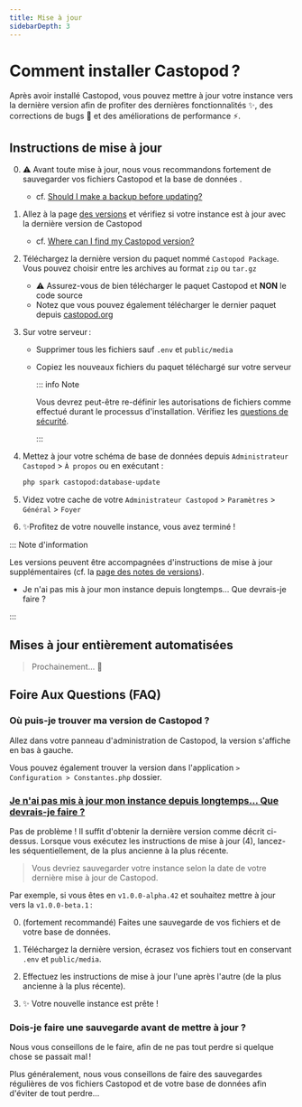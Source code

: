 ```yaml
---
title: Mise à jour
sidebarDepth: 3
---
```


# Comment installer Castopod ?

Après avoir installé Castopod, vous pouvez mettre à jour votre instance vers la
dernière version afin de profiter des dernières fonctionnalités ✨, des
corrections de bugs 🐛 et des améliorations de performance ⚡.

## Instructions de mise à jour

0. ⚠️ Avant toute mise à jour, nous vous recommandons fortement de sauvegarder
   vos fichiers Castopod et la base de données .

   - cf.
     [Should I make a backup before updating?](#should-i-make-a-backup-before-updating)

1. Allez à la page
   [des versions](https://code.castopod.org/adaures/castopod/-/releases) et
   vérifiez si votre instance est à jour avec la dernière version de Castopod

   - cf.
     [Where can I find my Castopod version?](#where-can-i-find-my-castopod-version)

2. Téléchargez la dernière version du paquet nommé `Castopod Package`. Vous
   pouvez choisir entre les archives au format `zip` ou `tar.gz`

   - ⚠️ Assurez-vous de bien télécharger le paquet Castopod et **NON** le code
     source
   - Notez que vous pouvez également télécharger le dernier paquet depuis
     [castopod.org](https://castopod.org/)

3. Sur votre serveur :

   - Supprimer tous les fichiers sauf `.env` et `public/media`
   - Copiez les nouveaux fichiers du paquet téléchargé sur votre serveur

     ::: info Note

     Vous devrez peut-être re-définir les autorisations de fichiers comme
     effectué durant le processus d'installation. Vérifiez les
     [questions de sécurité](./security.md).

     :::

4. Mettez à jour votre schéma de base de données depuis
   `Administrateur Castopod` > `À propos` ou en exécutant :

   ```bash
   php spark castopod:database-update
   ```

5. Videz votre cache de votre `Administrateur Castopod` > `Paramètres` >
   `Général` > `Foyer`
6. ✨Profitez de votre nouvelle instance, vous avez terminé !

::: Note d'information

Les versions peuvent être accompagnées d'instructions de mise à jour
supplémentaires (cf. la
[page des notes de versions](https://code.castopod.org/adaures/castopod/-/releases)).

- Je n'ai pas mis à jour mon instance depuis longtemps… Que devrais-je faire
  ?</a>

:::

## Mises à jour entièrement automatisées

> Prochainement... 👀

## Foire Aux Questions (FAQ)

### Où puis-je trouver ma version de Castopod ?

Allez dans votre panneau d'administration de Castopod, la version s'affiche en
bas à gauche.

Vous pouvez également trouver la version dans l'application
`> Configuration > Constantes.php` dossier.

### [Je n'ai pas mis à jour mon instance depuis longtemps… Que devrais-je faire ?](#i-havent-updated-my-instance-in-a-long-time-what-should-i-do)

Pas de problème ! Il suffit d'obtenir la dernière version comme décrit
ci-dessus. Lorsque vous exécutez les instructions de mise à jour (4), lancez-les
séquentiellement, de la plus ancienne à la plus récente.

> Vous devriez sauvegarder votre instance selon la date de votre dernière mise à
> jour de Castopod.

Par exemple, si vous êtes en `v1.0.0-alpha.42` et souhaitez mettre à jour vers
la `v1.0.0-beta.1` :

0. (fortement recommandé) Faites une sauvegarde de vos fichiers et de votre base
   de données.

1. Téléchargez la dernière version, écrasez vos fichiers tout en conservant
   `.env` et `public/media`.

2. Effectuez les instructions de mise à jour l'une après l'autre (de la plus
   ancienne à la plus récente).

3. ✨ Votre nouvelle instance est prête !

### Dois-je faire une sauvegarde avant de mettre à jour ?

Nous vous conseillons de le faire, afin de ne pas tout perdre si quelque chose
se passait mal !

Plus généralement, nous vous conseillons de faire des sauvegardes régulières de
vos fichiers Castopod et de votre base de données afin d'éviter de tout perdre…
